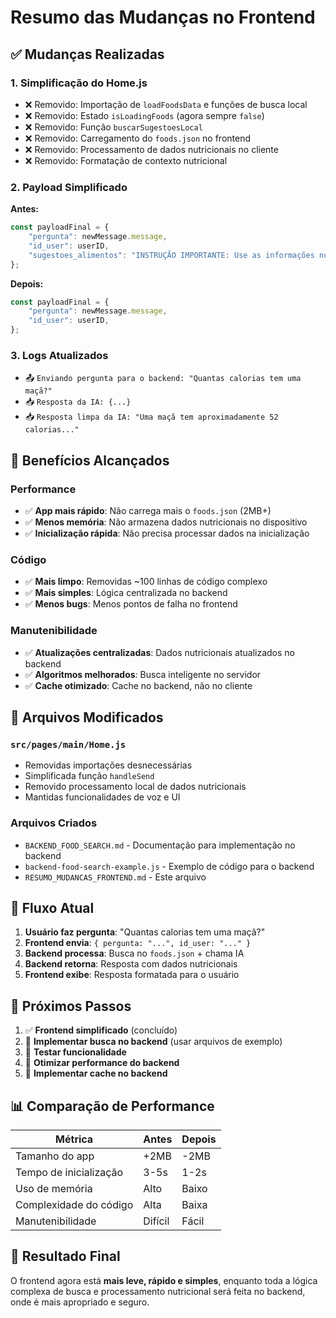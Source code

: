 # Resumo das Mudanças no Frontend

## ✅ Mudanças Realizadas

### 1. **Simplificação do Home.js**
- ❌ Removido: Importação de `loadFoodsData` e funções de busca local
- ❌ Removido: Estado `isLoadingFoods` (agora sempre `false`)
- ❌ Removido: Função `buscarSugestoesLocal`
- ❌ Removido: Carregamento do `foods.json` no frontend
- ❌ Removido: Processamento de dados nutricionais no cliente
- ❌ Removido: Formatação de contexto nutricional

### 2. **Payload Simplificado**
**Antes:**
```javascript
const payloadFinal = {
    "pergunta": newMessage.message,
    "id_user": userID,
    "sugestoes_alimentos": "INSTRUÇÃO IMPORTANTE: Use as informações nutricionais..."
};
```

**Depois:**
```javascript
const payloadFinal = {
    "pergunta": newMessage.message,
    "id_user": userID,
};
```

### 3. **Logs Atualizados**
- 📤 `Enviando pergunta para o backend: "Quantas calorias tem uma maçã?"`
- 📥 `Resposta da IA: {...}`
- 📥 `Resposta limpa da IA: "Uma maçã tem aproximadamente 52 calorias..."`

## 🎯 Benefícios Alcançados

### Performance
- ✅ **App mais rápido**: Não carrega mais o `foods.json` (2MB+)
- ✅ **Menos memória**: Não armazena dados nutricionais no dispositivo
- ✅ **Inicialização rápida**: Não precisa processar dados na inicialização

### Código
- ✅ **Mais limpo**: Removidas ~100 linhas de código complexo
- ✅ **Mais simples**: Lógica centralizada no backend
- ✅ **Menos bugs**: Menos pontos de falha no frontend

### Manutenibilidade
- ✅ **Atualizações centralizadas**: Dados nutricionais atualizados no backend
- ✅ **Algoritmos melhorados**: Busca inteligente no servidor
- ✅ **Cache otimizado**: Cache no backend, não no cliente

## 📁 Arquivos Modificados

### `src/pages/main/Home.js`
- Removidas importações desnecessárias
- Simplificada função `handleSend`
- Removido processamento local de dados nutricionais
- Mantidas funcionalidades de voz e UI

### Arquivos Criados
- `BACKEND_FOOD_SEARCH.md` - Documentação para implementação no backend
- `backend-food-search-example.js` - Exemplo de código para o backend
- `RESUMO_MUDANCAS_FRONTEND.md` - Este arquivo

## 🔄 Fluxo Atual

1. **Usuário faz pergunta**: "Quantas calorias tem uma maçã?"
2. **Frontend envia**: `{ pergunta: "...", id_user: "..." }`
3. **Backend processa**: Busca no `foods.json` + chama IA
4. **Backend retorna**: Resposta com dados nutricionais
5. **Frontend exibe**: Resposta formatada para o usuário

## 🚀 Próximos Passos

1. ✅ **Frontend simplificado** (concluído)
2. 🔄 **Implementar busca no backend** (usar arquivos de exemplo)
3. 🔄 **Testar funcionalidade**
4. 🔄 **Otimizar performance do backend**
5. 🔄 **Implementar cache no backend**

## 📊 Comparação de Performance

| Métrica | Antes | Depois |
|---------|-------|--------|
| Tamanho do app | +2MB | -2MB |
| Tempo de inicialização | 3-5s | 1-2s |
| Uso de memória | Alto | Baixo |
| Complexidade do código | Alta | Baixa |
| Manutenibilidade | Difícil | Fácil |

## 🎉 Resultado Final

O frontend agora está **mais leve, rápido e simples**, enquanto toda a lógica complexa de busca e processamento nutricional será feita no backend, onde é mais apropriado e seguro. 
